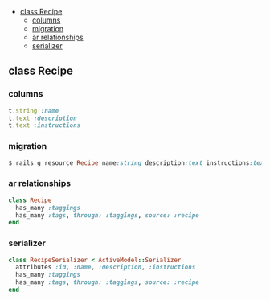 <!-- START doctoc generated TOC please keep comment here to allow auto update -->
<!-- DON'T EDIT THIS SECTION, INSTEAD RE-RUN doctoc TO UPDATE -->

- [class Recipe](#class-recipe)
  - [columns](#columns)
  - [migration](#migration)
  - [ar relationships](#ar-relationships)
  - [serializer](#serializer)

<!-- END doctoc generated TOC please keep comment here to allow auto update -->

## class Recipe

### columns

```ruby
t.string :name
t.text :description
t.text :instructions
```

### migration

```ruby
$ rails g resource Recipe name:string description:text instructions:text
```

### ar relationships

```ruby
class Recipe
  has_many :taggings
  has_many :tags, through: :taggings, source: :recipe
end
```

### serializer

```ruby
class RecipeSerializer < ActiveModel::Serializer
  attributes :id, :name, :description, :instructions
  has_many :taggings
  has_many :tags, through: :taggings, source: :recipe
end
```
